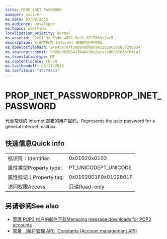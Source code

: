 ```yaml
---
title: PROP_INET_PASSWORD
manager: soliver
ms.date: 03/09/2015
ms.audience: Developer
ms.topic: overview
localization_priority: Normal
ms.assetid: d2e01e3c-634b-4052-8ed1-87f7863cfec5
description: 代表常规的 Internet 邮箱的用户密码。
ms.openlocfilehash: 24643a78ff30884abb8d8e318206b7cbc72dba54
ms.sourcegitcommit: 9d60cd82b5413446e5bc8ace2cd689f683fb41a7
ms.translationtype: MT
ms.contentlocale: zh-CN
ms.lasthandoff: 06/11/2018
ms.locfileid: "19774433"
---
```

# <a name="propinetpassword"></a><span data-ttu-id="a9276-103">PROP_INET_PASSWORD</span><span class="sxs-lookup"><span data-stu-id="a9276-103">PROP_INET_PASSWORD</span></span>

<span data-ttu-id="a9276-104">代表常规的 Internet 邮箱的用户密码。</span><span class="sxs-lookup"><span data-stu-id="a9276-104">Represents the user password for a general Internet mailbox.</span></span>
  
## <a name="quick-info"></a><span data-ttu-id="a9276-105">快速信息</span><span class="sxs-lookup"><span data-stu-id="a9276-105">Quick info</span></span>

|||
|:-----|:-----|
|<span data-ttu-id="a9276-106">标识符：</span><span class="sxs-lookup"><span data-stu-id="a9276-106">Identifier:</span></span>  <br/> |<span data-ttu-id="a9276-107">0x0102</span><span class="sxs-lookup"><span data-stu-id="a9276-107">0x0102</span></span>  <br/> |
|<span data-ttu-id="a9276-108">属性类型</span><span class="sxs-lookup"><span data-stu-id="a9276-108">Property type:</span></span>  <br/> |<span data-ttu-id="a9276-109">PT_UNICODE</span><span class="sxs-lookup"><span data-stu-id="a9276-109">PT_UNICODE</span></span>|<span data-ttu-id="a9276-110">SECURE_FLAG</span><span class="sxs-lookup"><span data-stu-id="a9276-110">SECURE_FLAG</span></span>  <br/> |
|<span data-ttu-id="a9276-111">属性标记：</span><span class="sxs-lookup"><span data-stu-id="a9276-111">Property tag:</span></span>  <br/> |<span data-ttu-id="a9276-112">0x0102801F</span><span class="sxs-lookup"><span data-stu-id="a9276-112">0x0102801F</span></span>  <br/> |
|<span data-ttu-id="a9276-113">访问权限</span><span class="sxs-lookup"><span data-stu-id="a9276-113">Access:</span></span>  <br/> |<span data-ttu-id="a9276-114">只读</span><span class="sxs-lookup"><span data-stu-id="a9276-114">Read-only</span></span>  <br/> |
   
## <a name="see-also"></a><span data-ttu-id="a9276-115">另请参阅</span><span class="sxs-lookup"><span data-stu-id="a9276-115">See also</span></span>

- [<span data-ttu-id="a9276-116">管理 POP3 帐户的邮件下载</span><span class="sxs-lookup"><span data-stu-id="a9276-116">Managing message downloads for POP3 accounts</span></span>](managing-message-downloads-for-pop3-accounts.md) 
- [<span data-ttu-id="a9276-117">常量 （帐户管理 API）</span><span class="sxs-lookup"><span data-stu-id="a9276-117">Constants (Account management API)</span></span>](constants-account-management-api.md)

